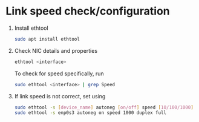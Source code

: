 # Link speed check/configuration
1. Install ethtool
    ```bash
    sudo apt install ethtool
    ```
2. Check NIC details and properties
    ```bash
    ethtool <interface>
    ```
    To check for speed specifically, run
    ```bash
    sudo ethtool <interface> | grep Speed
    ```
3. If link speed is not correct, set using
    ```bash
    sudo ethtool -s [device_name] autoneg [on/off] speed [10/100/1000] duplex [half/full]
    sudo ethtool -s enp0s3 autoneg on speed 1000 duplex full
    ```